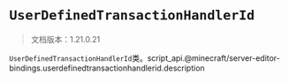 # `UserDefinedTransactionHandlerId`

> 文档版本：1.21.0.21

`UserDefinedTransactionHandlerId`类。script_api.@minecraft/server-editor-bindings.userdefinedtransactionhandlerid.description
